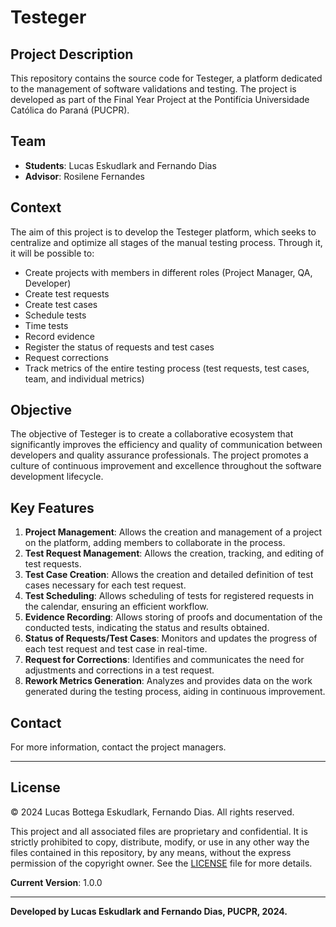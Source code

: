 # Testeger

## Project Description

This repository contains the source code for Testeger, a platform dedicated to the management of software validations and testing. The project is developed as part of the Final Year Project at the Pontifícia Universidade Católica do Paraná (PUCPR).

## Team

- **Students**: Lucas Eskudlark and Fernando Dias
- **Advisor**: Rosilene Fernandes

## Context

The aim of this project is to develop the Testeger platform, which seeks to centralize and optimize all stages of the manual testing process. Through it, it will be possible to:

- Create projects with members in different roles (Project Manager, QA, Developer)
- Create test requests
- Create test cases
- Schedule tests
- Time tests
- Record evidence
- Register the status of requests and test cases
- Request corrections
- Track metrics of the entire testing process (test requests, test cases, team, and individual metrics)

## Objective

The objective of Testeger is to create a collaborative ecosystem that significantly improves the efficiency and quality of communication between developers and quality assurance professionals. The project promotes a culture of continuous improvement and excellence throughout the software development lifecycle.

## Key Features

1. **Project Management**: Allows the creation and management of a project on the platform, adding members to collaborate in the process.
2. **Test Request Management**: Allows the creation, tracking, and editing of test requests.
3. **Test Case Creation**: Allows the creation and detailed definition of test cases necessary for each test request.
4. **Test Scheduling**: Allows scheduling of tests for registered requests in the calendar, ensuring an efficient workflow.
5. **Evidence Recording**: Allows storing of proofs and documentation of the conducted tests, indicating the status and results obtained.
6. **Status of Requests/Test Cases**: Monitors and updates the progress of each test request and test case in real-time.
7. **Request for Corrections**: Identifies and communicates the need for adjustments and corrections in a test request.
8. **Rework Metrics Generation**: Analyzes and provides data on the work generated during the testing process, aiding in continuous improvement.

## Contact

For more information, contact the project managers.

---

## License
© 2024 Lucas Bottega Eskudlark, Fernando Dias. All rights reserved.

This project and all associated files are proprietary and confidential. It is strictly prohibited to copy, distribute, modify, or use in any other way the files contained in this repository, by any means, without the express permission of the copyright owner. See the [LICENSE](LICENSE) file for more details.

**Current Version**: 1.0.0

---

**Developed by Lucas Eskudlark and Fernando Dias, PUCPR, 2024.**
